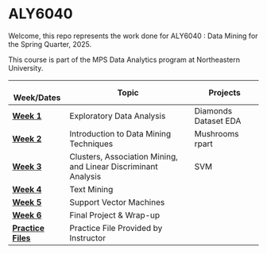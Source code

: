 # ALY6040

Welcome, this repo represents the work done for ALY6040 : Data Mining for the Spring Quarter, 2025.

This course is part of the MPS Data Analytics program at Northeastern University.

|   Week/Dates | Topic | Projects |
|------------------------|------------------------|------------------------|
| [**Week 1**](Module%1/) | Exploratory Data Analysis | Diamonds Dataset EDA |
| [**Week 2**](Module%2/) | Introduction to Data Mining Techniques | Mushrooms rpart |
| [**Week 3**](Module%3/) | Clusters, Association Mining, and Linear Discriminant Analysis | SVM |
| [**Week 4**](Module%4/) | Text Mining |  |
| [**Week 5**](Module%5/) | Support Vector Machines |  |
| [**Week 6**](Final%Project/) | Final Project & Wrap-up |  |
| [**Practice Files**](Practice%Files/) | Practice File Provided by Instructor |  |